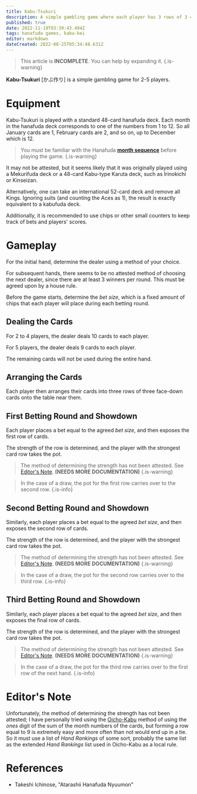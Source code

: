 ```yaml
---
title: Kabu-Tsukuri
description: A simple gambling game where each player has 3 rows of 3 cards.
published: true
date: 2022-11-19T03:39:43.494Z
tags: hanafuda games, kabu-kei
editor: markdown
dateCreated: 2022-08-25T05:34:48.631Z
---
```


> This article is **INCOMPLETE**. You can help by expanding it.
{.is-warning}

**Kabu-Tsukuri** [かぶ作り] is a simple gambling game for 2-5 players.

# Equipment
Kabu-Tsukuri is played with a standard 48-card hanafuda deck. Each month in the hanafuda deck corresponds to one of the numbers from 1 to 12. So all January cards are 1, February cards are 2, and so on, up to December which is 12.

> You must be familiar with the Hanafuda [**month sequence**](/en/hanafuda/suits#arrangement-of-suits) before playing the game.
{.is-warning}

It may not be attested, but it seems likely that it was originally played using a Mekurifuda deck or a 48-card Kabu-type Karuta deck, such as Irinokichi or Kinseizan.

Alternatively, one can take an international 52-card deck and remove all Kings. Ignoring suits (and counting the Aces as 1), the result is exactly equivalent to a kabufuda deck.

Additionally, it is recommended to use chips or other small counters to keep track of bets and players' scores.

# Gameplay
For the initial hand, determine the dealer using a method of your choice. 

For subsequent hands, there seems to be no attested method of choosing the next dealer, since there are at least 3 winners per round. This must be agreed upon by a house rule.

Before the game starts, determine the *bet size*, which is a fixed amount of chips that each player will place during each betting round.

## Dealing the Cards
For 2 to 4 players, the dealer deals 10 cards to each player.

For 5 players, the dealer deals 9 cards to each player.

The remaining cards will not be used during the entire hand.

## Arranging the Cards
Each player then arranges their cards into three rows of three face-down cards onto the table near them.

## First Betting Round and Showdown
Each player places a bet equal to the agreed *bet size*, and then exposes the first row of cards.

The strength of the row is determined, and the player with the strongest card row takes the pot.

> The method of determining the strength has not been attested. See [Editor's Note](/en/hanafuda/games/kabu-tsukuri#editors-note). **(NEEDS MORE DOCUMENTATION)**
{.is-warning}

>In the case of a draw, the pot for the first row carries over to the second row.
{.is-info}

## Second Betting Round and Showdown
Similarly, each player places a bet equal to the agreed *bet size*, and then exposes the second row of cards.

The strength of the row is determined, and the player with the strongest card row takes the pot.

> The method of determining the strength has not been attested. See [Editor's Note](/en/hanafuda/games/kabu-tsukuri#editors-note). **(NEEDS MORE DOCUMENTATION)**
{.is-warning}

>In the case of a draw, the pot for the second row carries over to the third row.
{.is-info}

## Third Betting Round and Showdown
Similarly, each player places a bet equal to the agreed *bet size*, and then exposes the final row of cards.

The strength of the row is determined, and the player with the strongest card row takes the pot.

> The method of determining the strength has not been attested. See [Editor's Note](/en/hanafuda/games/kabu-tsukuri#editors-note). **(NEEDS MORE DOCUMENTATION)**
{.is-warning}

>In the case of a draw, the pot for the third row carries over to the first row of the next hand.
{.is-info}

# Editor's Note
Unfortunately, the method of determining the strength has not been attested; I have personally tried using the [Oicho-Kabu](/en/kabufuda/games/oicho-kabu) method of using the *ones* digit of the sum of the month numbers of the cards, but forming a row equal to 9 is extremely easy and more often than not would end up in a tie. So it must use a list of *Hand Rankings* of some sort, probably the same list as the extended *Hand Rankings* list used in Oicho-Kabu as a local rule.

# References
- Takeshi Ichinose, "Atarashii Hanafuda Nyuumon"